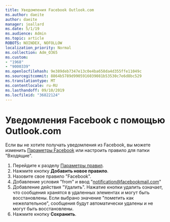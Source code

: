 ```yaml
---
title: Уведомления Facebook Outlook.com
ms.author: daeite
author: daeite
manager: joallard
ms.date: 5/1/19
ms.audience: Admin
ms.topic: article
ROBOTS: NOINDEX, NOFOLLOW
localization_priority: Normal
ms.collection: Adm_O365
ms.custom:
- "1968"
- "9000339"
ms.openlocfilehash: 9e389deb7347e13c0e4ba658da4d355ffe11049c
ms.sourcegitcommit: 8864b5789d9905916039081b53530c7e6d8bc529
ms.translationtype: MT
ms.contentlocale: ru-RU
ms.lasthandoff: 09/10/2019
ms.locfileid: "36822124"
---
```

# <a name="facebook-notifications-using-outlookcom"></a>Уведомления Facebook с помощью Outlook.com

Если вы не хотите получать уведомления из Facebook, вы можете изменить [Параметры Facebook](https://aka.ms/facebook-notifications-settings) или настроить правило для папки "Входящие".

1. Перейдите к разделу [Параметры правил](https://outlook.live.com/mail/options/mail/rules/inboxRules).
1. Нажмите кнопку **Добавить новое правило**.
1. Назовите свое правило "Facebook".
1. Добавление условия "from" и ввод "notification@facebookmail.com"
1. Добавление действия "Удалить". Нажатие кнопки удалить означает, что сообщения хранятся в удаленных элементах и могут быть восстановлены. Если выбрано значение "пометить как нежелательное", сообщения будут автоматически удалены и не могут быть восстановлены.
1. Нажмите кнопку **Сохранить**.